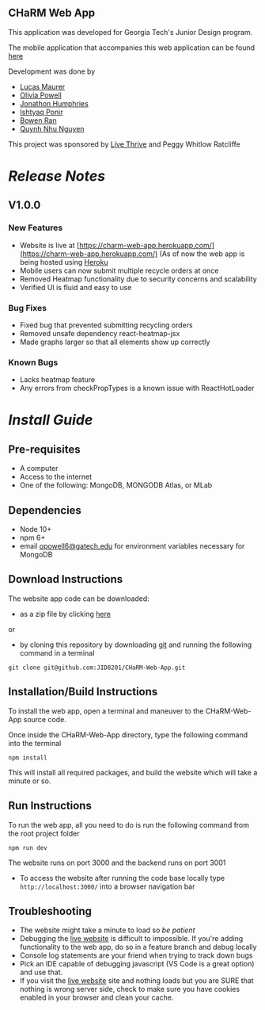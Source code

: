 ## **CHaRM Web App**

This application was developed for Georgia Tech's Junior Design program.

The mobile application that accompanies this web application can be found [here](https://github.com/JID8201/CHaRM-Android-App)

Development was done by
- [Lucas Maurer](lmaurer9@gatech.edu)
- [Olivia Powell](opowell6@gatech.edu)
- [Jonathon Humphries](jhumphries30@gatech.edu)
- [Ishtyaq Ponir](iponir3@gatech.edu)
- [Bowen Ran](bran3@gatech.edu)
- [Quynh Nhu Nguyen](qnguyen47@gatech.edu)

This project was sponsored by [Live Thrive](http://livethrive.org/) and Peggy Whitlow Ratcliffe

# *Release Notes*

## V1.0.0
### New Features
- Website is live at [https://charm-web-app.herokuapp.com/](https://charm-web-app.herokuapp.com/) (As of now the web app is being hosted using [Heroku](https://dashboard.heroku.com/)
- Mobile users can now submit multiple recycle orders at once
- Removed Heatmap functionality due to security concerns and scalability
- Verified UI is fluid and easy to use

### Bug Fixes
- Fixed bug that prevented submitting recycling orders
- Removed unsafe dependency react-heatmap-jsx
- Made graphs larger so that all elements show up correctly

### Known Bugs
- Lacks heatmap feature
- Any errors from checkPropTypes is a known issue with ReactHotLoader

# *Install Guide*

## Pre-requisites
- A computer
- Access to the internet 
- One of the following: MongoDB, MONGODB Atlas, or MLab

## Dependencies
- Node 10+
- npm 6+
- email opowell6@gatech.edu for environment variables necessary for MongoDB

## Download Instructions
The website app code can be downloaded:
- as a zip file by clicking [here](https://github.com/JID8201/CHaRM-Web-App/archive/master.zip)

or 

- by cloning this repository by downloading [git](https://git-scm.com/downloads) and running the following command in a terminal
```
git clone git@github.com:JID8201/CHaRM-Web-App.git
```

## Installation/Build Instructions 
To install the web app, open a terminal and maneuver to the CHaRM-Web-App source code.

Once inside the CHaRM-Web-App directory, type the following command into the terminal

 ```npm install```

This will install all required packages, and build the website which will take a minute or so.

## Run Instructions
To run the web app, all you need to do is run the following command from the root project folder

```npm run dev```

The website runs on port 3000 and the backend runs on port 3001

- To access the website after running the code base locally type ```http://localhost:3000/``` into a browser navigation bar

## Troubleshooting
- The website might take a minute to load so *be patient*
- Debugging the [live website](https://charm-web-app.herokuapp.com) is difficult to impossible. If you're adding functionality to the web app, do so in a feature branch and debug locally
- Console log statements are your friend when trying to track down bugs
- Pick an IDE capable of debugging javascript (VS Code is a great option) and use that.
- If you visit the [live website](https://charm-web-app.herokuapp.com) site and nothing loads but you are SURE that nothing is wrong server side, check to make sure you have cookies enabled in your browser and clean your cache.  